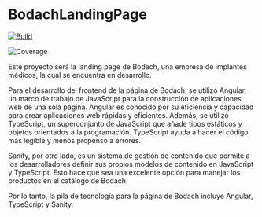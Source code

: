 # BodachLandingPage

[![Build](https://github.com/agusnarvaez/bodach-landing-page/actions/workflows/build.yml/badge.svg)](https://github.com/agusnarvaez/bodach-landing-page/actions/workflows/build.yml)

![Coverage](./badges/bodach-landing-page/coverage.svg)

Este proyecto será la landing page de Bodach, una empresa de implantes médicos, la cual se encuentra en desarrollo.

Para el desarrollo del frontend de la página de Bodach, se utilizó Angular, un marco de trabajo de JavaScript para la construcción de aplicaciones web de una sola página. Angular es conocido por su eficiencia y capacidad para crear aplicaciones web rápidas y eficientes. Además, se utilizó TypeScript, un superconjunto de JavaScript que añade tipos estáticos y objetos orientados a la programación. TypeScript ayuda a hacer el código más legible y menos propenso a errores.

Sanity, por otro lado, es un sistema de gestión de contenido que permite a los desarrolladores definir sus propios modelos de contenido en JavaScript y TypeScript. Esto hace que sea una excelente opción para manejar los productos en el catálogo de Bodach.

Por lo tanto, la pila de tecnología para la página de Bodach incluye Angular, TypeScript y Sanity.